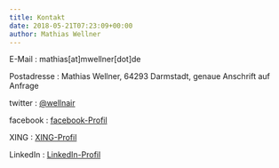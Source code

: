 ```yaml
---
title: Kontakt
date: 2018-05-21T07:23:09+00:00
author: Mathias Wellner
---
```

E-Mail
:   mathias[at]mwellner[dot]de

Postadresse
:   Mathias Wellner, 64293 Darmstadt, genaue Anschrift auf Anfrage

twitter
:   [@wellnair](https://twitter.com/wellnair)

facebook
:   [facebook-Profil](https://www.facebook.com/mathias.wellner)

XING
:   [XING-Profil](https://www.xing.com/profile/Mathias_Wellner)

LinkedIn
:   [LinkedIn-Profil](https://www.linkedin.com/in/mathias-wellner-35aa1798/)